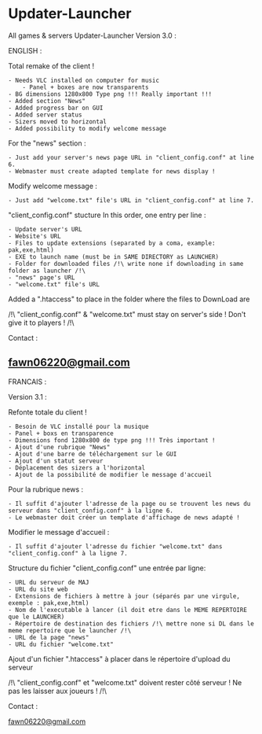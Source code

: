 # Updater-Launcher
All games &amp; servers Updater-Launcher
Version 3.0 :

ENGLISH :

Total remake of the client !

	- Needs VLC installed on computer for music
        - Panel + boxes are now transparents
	- BG dimensions 1280x800 Type png !!! Really important !!!
	- Added section "News"
	- Added progress bar on GUI
	- Added server status
	- Sizers moved to horizontal
	- Added possibility to modify welcome message

For the "news" section :

	- Just add your server's news page URL in "client_config.conf" at line 6.
	- Webmaster must create adapted template for news display !

Modify welcome message :

	- Just add "welcome.txt" file's URL in "client_config.conf" at line 7.

"client_config.conf" stucture In this order, one entry per line :

	- Update server's URL
	- Website's URL
	- Files to update extensions (separated by a coma, example: pak,exe,html)
	- EXE to launch name (must be in SAME DIRECTORY as LAUNCHER)
	- Folder for downloaded files /!\ write none if downloading in same folder as launcher /!\
	- "news" page's URL
	- "welcome.txt" file's URL

Added a ".htaccess" to place in the folder where the files to DownLoad are

/!\ "client_config.conf" & "welcome.txt" must stay on server's side ! Don't give it to players ! /!\




Contact :

fawn06220@gmail.com
-------------------------------------------------------------------------------------

FRANCAIS :

Version 3.1 :

Refonte totale du client !

	- Besoin de VLC installé pour la musique
	- Panel + boxs en transparence
	- Dimensions fond 1280x800 de type png !!! Très important !
	- Ajout d'une rubrique "News"
	- Ajout d'une barre de téléchargement sur le GUI
	- Ajout d'un statut serveur
	- Déplacement des sizers a l'horizontal
	- Ajout de la possibilité de modifier le message d'accueil

Pour la rubrique news :

	- Il suffit d'ajouter l'adresse de la page ou se trouvent les news du serveur dans "client_config.conf" à la ligne 6.
	- Le webmaster doit créer un template d'affichage de news adapté !

Modifier le message d'accueil :

	- Il suffit d'ajouter l'adresse du fichier "welcome.txt" dans "client_config.conf" à la ligne 7.

Structure du fichier "client_config.conf" une entrée par ligne:

	- URL du serveur de MAJ
	- URL du site web
	- Extensions de fichiers à mettre à jour (séparés par une virgule, exemple : pak,exe,html)
	- Nom de l'executable à lancer (il doit etre dans le MEME REPERTOIRE que le LAUNCHER)
	- Répertoire de destination des fichiers /!\ mettre none si DL dans le meme repertoire que le launcher /!\
	- URL de la page "news"
	- URL du fichier "welcome.txt"

Ajout d'un fichier ".htaccess" à placer dans le répertoire d'upload du serveur

/!\ "client_config.conf" et "welcome.txt" doivent rester côté serveur ! Ne pas les laisser aux joueurs ! /!\



Contact :

fawn06220@gmail.com


